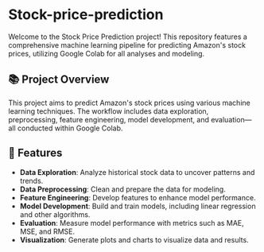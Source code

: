 # Stock-price-prediction


Welcome to the Stock Price Prediction project! This repository features a comprehensive machine learning pipeline for predicting Amazon's stock prices, utilizing Google Colab for all analyses and modeling.

## 📚 Project Overview

This project aims to predict Amazon's stock prices using various machine learning techniques. The workflow includes data exploration, preprocessing, feature engineering, model development, and evaluation—all conducted within Google Colab.

## 🚀 Features

- **Data Exploration**: Analyze historical stock data to uncover patterns and trends.
- **Data Preprocessing**: Clean and prepare the data for modeling.
- **Feature Engineering**: Develop features to enhance model performance.
- **Model Development**: Build and train models, including linear regression and other algorithms.
- **Evaluation**: Measure model performance with metrics such as MAE, MSE, and RMSE.
- **Visualization**: Generate plots and charts to visualize data and results.


